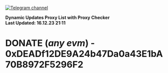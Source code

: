 [![Telegram channel](https://img.shields.io/endpoint?url=https://runkit.io/damiankrawczyk/telegram-badge/branches/master?url=https://t.me/n4z4v0d)](https://t.me/n4z4v0d) 

**Dynamic Updates Proxy List with Proxy Checker**  
**Last Updated: 16.12.23 21:11**

# DONATE (_any evm_) - 0xDEADf12DE9A24b47Da0a43E1bA70B8972F5296F2
